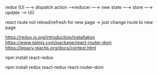 redux 
(UI —→ dispatch action —>reducer —→ new state —→ store —→ update —> UI)

react route 
not reload/refresh for new page -> just change route to new page

https://redux.js.org/introduction/installation
https://www.npmjs.com/package/react-router-dom
https://legacy.reactjs.org/docs/context.html

npm install react-redux

npm install redux react-redux react-router-dom